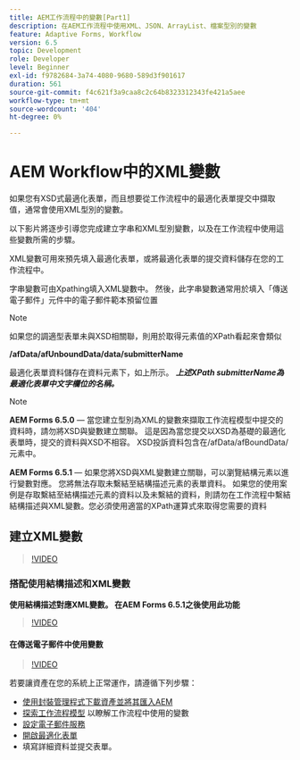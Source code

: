 ```yaml
---
title: AEM工作流程中的變數[Part1]
description: 在AEM工作流程中使用XML、JSON、ArrayList、檔案型別的變數
feature: Adaptive Forms, Workflow
version: 6.5
topic: Development
role: Developer
level: Beginner
exl-id: f9782684-3a74-4080-9680-589d3f901617
duration: 561
source-git-commit: f4c621f3a9caa8c2c64b8323312343fe421a5aee
workflow-type: tm+mt
source-wordcount: '404'
ht-degree: 0%

---
```


# AEM Workflow中的XML變數

如果您有XSD式最適化表單，而且想要從工作流程中的最適化表單提交中擷取值，通常會使用XML型別的變數。

以下影片將逐步引導您完成建立字串和XML型別變數，以及在工作流程中使用這些變數所需的步驟。

XML變數可用來預先填入最適化表單，或將最適化表單的提交資料儲存在您的工作流程中。

字串變數可由Xpathing填入XML變數中。 然後，此字串變數通常用於填入「傳送電子郵件」元件中的電子郵件範本預留位置

>[!NOTE]
>
>如果您的調適型表單未與XSD相關聯，則用於取得元素值的XPath看起來會類似
>
>**/afData/afUnboundData/data/submitterName**

最適化表單資料儲存在資料元素下，如上所示。 **_上述XPath submitterName為最適化表單中文字欄位的名稱。_**

>[!NOTE]
>
>**AEM Forms 6.5.0**  — 當您建立型別為XML的變數來擷取工作流程模型中提交的資料時，請勿將XSD與變數建立關聯。 這是因為當您提交以XSD為基礎的最適化表單時，提交的資料與XSD不相容。 XSD投訴資料包含在/afData/afBoundData/元素中。
>
>**AEM Forms 6.5.1**  — 如果您將XSD與XML變數建立關聯，可以瀏覽結構元素以進行變數對應。 您將無法存取未繫結至結構描述元素的表單資料。 如果您的使用案例是存取繫結至結構描述元素的資料以及未繫結的資料，則請勿在工作流程中繫結結構描述與XML變數。您必須使用適當的XPath運算式來取得您需要的資料

## 建立XML變數

>[!VIDEO](https://video.tv.adobe.com/v/26440?quality=12&learn=on)

### 搭配使用結構描述和XML變數

**使用結構描述對應XML變數。 在AEM Forms 6.5.1之後使用此功能**

>[!VIDEO](https://video.tv.adobe.com/v/28098?quality=12&learn=on)

#### 在傳送電子郵件中使用變數

>[!VIDEO](https://video.tv.adobe.com/v/26441?quality=12&learn=on)

若要讓資產在您的系統上正常運作，請遵循下列步驟：

* [使用封裝管理程式下載資產並將其匯入AEM](assets/xmlandstringvariable.zip)
* [探索工作流程模型](http://localhost:4502/editor.html/conf/global/settings/workflow/models/vacationrequest.html) 以瞭解工作流程中使用的變數
* [設定電子郵件服務](https://helpx.adobe.com/experience-manager/6-5/sites/administering/using/notification.html#ConfiguringtheMailService)
* [開啟最適化表單](http://localhost:4502/content/dam/formsanddocuments/applicationfortimeoff/jcr:content?wcmmode=disabled)
* 填寫詳細資料並提交表單。
